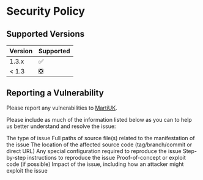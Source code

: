 # Security Policy

## Supported Versions

| Version | Supported          |
| ------- | ------------------ |
| 1.3.x   | :white_check_mark: |
| < 1.3   | ❎ |

## Reporting a Vulnerability

Please report any vulnerabilities to [MartiUK](https://github.com/MartiUK).

Please include as much of the information listed below as you can to help us better understand and resolve the issue:

The type of issue
Full paths of source file(s) related to the manifestation of the issue
The location of the affected source code (tag/branch/commit or direct URL)
Any special configuration required to reproduce the issue
Step-by-step instructions to reproduce the issue
Proof-of-concept or exploit code (if possible)
Impact of the issue, including how an attacker might exploit the issue
